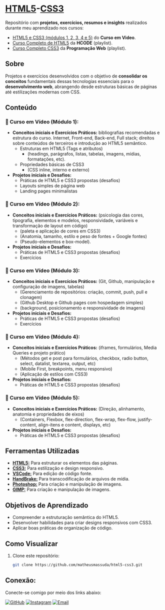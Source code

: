 # [HTML5](https://developer.mozilla.org/pt-BR/docs/Web/HTML)-[CSS3](https://developer.mozilla.org/pt-BR/docs/Web/CSS)  
Repositório com **projetos, exercícios, resumos e insights** realizados durante meu aprendizado nos cursos: 
- [HTML5 e CSS3 (módulos 1, 2, 3, 4 e 5)](https://www.cursoemvideo.com/cursos/) do **Curso em Video**.
- [Curso Completo de HTML5](https://www.youtube.com/watch?v=Ac0S0m4w824&list=PL-u8JWLN6xau0QpzuOTeTI954SsIGEsVA&index=5) da **HCODE** (playlist).
- [Curso Completo CSS3](https://www.youtube.com/watch?v=HtVRRHoASes&list=PL2Fdisxwzt_f5C7Mv0kg1EAHhy2VJLf1c) da **Programação Web** (playlist).

## Sobre  
Projetos e exercícios desenvolvidos com o objetivo de **consolidar os conceitos** fundamentais dessas tecnologias essenciais para o **desenvolvimento web**, abrangendo desde estruturas básicas de páginas até estilizações modernas com CSS.  

## Conteúdo  
### 📂 Curso em Vídeo (Módulo 1):
- **Conceitos iniciais e Exercícios Práticos:** bibliografias recomendadas e estrutura do curso.  Internet, Front-end, Back-end, Full stack; direitos sobre conteúdos de terceiros e introdução ao HTML5 semântico.
  - Estruturas em HTML5 (Tags e atributos) 
     - (headings, parágrafos, listas, tabelas, imagens, mídias, formatações, etc). 
  - Propriedades básicas de CSS3
     - (CSS inline, interno e externo)  
- **Projetos iniciais e Desafios:**  
  - Práticas de HTML5 e CSS3 propostas (desafios)
  - Layouts simples de página web 
  - Landing pages minimalistas
    
### 📂 Curso em Vídeo (Módulo 2):
- **Conceitos iniciais e Exercícios Práticos:** (psicologia das cores, tipografia, elementos e modelos, responsividade, variáveis e transformação de layout em código)
     - (paleta e aplicação de cores em CSS3)
     - (Anatomia, tamanho, estilo e peso de fontes + Google fontes)
     - (Pseudo-elementos e box-model).  
- **Projetos iniciais e Desafios:**  
  - Práticas de HTML5 e CSS3 propostas (desafios)
  - Exercícios

 ### 📂 Curso em Vídeo (Módulo 3):
- **Conceitos iniciais e Exercícios Práticos:** (Git, Github, manipulação e configuração de imagens, tabelas)
     - (Gerenciamento de repositórios: criação, commit, push, pull e clonagem)
     - (Github Desktop e Github pages com hospedagem simples)
     - (background, posicionamento e responsividade de imagens)  
- **Projetos iniciais e Desafios:**  
  - Práticas de HTML5 e CSS3 propostas (desafios)
  - Exercícios

### 📂 Curso em Vídeo (Módulo 4):
- **Conceitos iniciais e Exercícios Práticos:** (iframes, formulários, Media Queries e projeto prático)
     - (Métodos get e post para formulários, checkbox, radio button, select, datalist, textarea, output, etc)
     - (Mobile First, breakpoints, menu responsivo)
     - (Aplicação de estilos com CSS3)  
- **Projetos iniciais e Desafios:**  
  - Práticas de HTML5 e CSS3 propostas (desafios)

### 📂 Curso em Vídeo (Módulo 5):
- **Conceitos iniciais e Exercícios Práticos:** (Direção, alinhamento, anatomia e propriedades de eixos)
     - (Containers, Flexbox, flex-direction, flex-wrap, flex-flow, justify-content, align-itens e content, displays, etc)
- **Projetos iniciais e Desafios:**  
  - Práticas de HTML5 e CSS3 propostas (desafios)

## Ferramentas Utilizadas  
- [**HTML5:**](https://developer.mozilla.org/pt-BR/docs/Web/HTML/Reference) Para estruturar os elementos das páginas.  
- [**CSS3:**](https://developer.mozilla.org/pt-BR/docs/Web/CSS/Reference) Para estilização e design responsivo.
- [**VSCode:**](https://code.visualstudio.com/) Para edição de código fonte.
- [**HandBrake:**](https://handbrake.fr/) Para transcodificação de arquivos de mídia.
- [**Photoshop:**](https://www.adobe.com/br/products/photoshop.html) Para criação e manipulação de imagens.
- [**GIMP:**](https://www.gimp.org/) Para criação e manipulação de imagens.

## Objetivos de Aprendizado  
- Compreender a estruturação semântica do HTML5.  
- Desenvolver habilidades para criar designs responsivos com CSS3.  
- Aplicar boas práticas de organização de código.  

## Como Visualizar  
1. Clone este repositório:  
   ```bash  
   git clone https://github.com/matheusmassuda/html5-css3.git

## Conexão:
Conecte-se comigo por meio dos links abaixo:

[![GitHub](https://img.shields.io/badge/-GitHub-black?style=flat&logo=github&logoColor=white)](https://github.com/matheusmassuda)
[![Instagram](https://img.shields.io/badge/-Instagram-E4405F?style=flat&logo=instagram&logoColor=white)](https://instagram.com/skilu_nozes/)
[![Email](https://img.shields.io/badge/-Email-red?style=flat&logo=gmail&logoColor=white)](mailto:mat.massuda@gmail.com)
